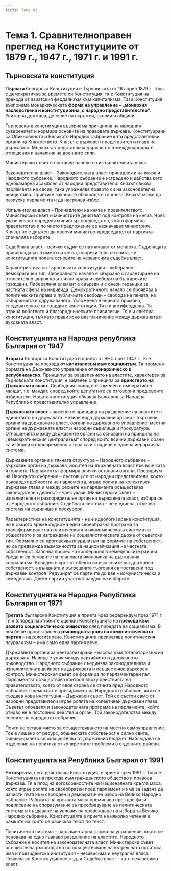 ```yaml
---
title: Тема 01
---
```



# **Тема 1. Сравнителноправен преглед на Конституциите от 1879 г., 1947 г., 1971 г. и 1991 г.**
## Търновската конституция
**Първата** българска Конституция е Търновската от 16 април 1879 г. Това е демократична за времето си Конституция, тя е Конституция на прехода от азиатския феодализъм към капитализма. Тази Конституция възприема монархическата **форма на управление – „монархия наследствена и конституционна, с народно представителство“**. Унитарна държава, деление на окръжия, околии и общини. 

Търновската конституция възприема принципна на народния суверенитет и нормира основите на правовата държава. Конституирани са Обикновеното и Великото Народно събрание като представителни органи на Княжеството. Князът е върховен представител и глава на държавата. Монархът представлява държавата в международните отношения и началник на военните сили.

Министерски съвет е поставен начело на изпълнителната власт.

Законодателна власт – Законодателната власт принадлежи на княза и Народното събрание. Народното събрание е изградено и действа като еднокамарна асамблея от народни представители. Князът свиква парламента на сесии, така упражнява правото си на законодателна инициатива. Приетите закони се обнародват от княза. Князът може да разпуска парламента и да насрочва избор.

Изпълнителна власт – Принадлежи на княза и правителството. Министерски съвет и министрите действат под контрола на княза. Чрез укази князът определя министър-председател, който формира правителство и по чието предложение се назначават министрите. Князът не е длъжен да посочи министър-председател от партията спечелила изборите.

Съдебната власт – всички съдии се назначават от монарха. Съдилищата правораздават в името на княза, въпреки това се счита, че конституцията полага основите на независима съдебна власт.

Характеристика на Търновската конституция – либерално-демократичен тип. Либералното начало е свързано с гарантиране на относително широк кръг лични права и свободи на българските граждани. Либералния елемент е свързан и с онези гаранции за частната сфера на индивида. Демократичното начало се проявява в политическите права и публичните свободи – свобода на печата, на събиранията и сдружаването. Усложнена е нейната промяна, следователно е от твърдите конституции. Тя е и антифеодална. Тя отрича робството и благородническите привилегии. Тя е и светска конституция, тъй като прави ясно разграничение между държавната и духовната власт.

## Конституцията на Народна република България от 1947
**Втората** българска Конституция е приета от ВНС през 1947 г. Тя е Конституция на прехода **от капитализъм към социализъм**. Тя променя формата на Държавното управление **от монархическо в републиканско**. Принципът за разделението на властите, характерен за Търновската Конституция, е заменен с принципа за **единството на Държавната власт**. Свободният мандат е заменен с императивен мандат, т.е. мандат, според който депутатите са отговорни пред своите избиратели. Новата конституция обявява България за Народна Република с представително управление.

**Държавната власт –** заменен е принципа на разделение на властите с единството на държавата. Четири вида държавни органи – върховни органи на държавната власт, органи на държавното управление, местни органи на държавната власт и народни съдилища и прокуратура. Отношенията между държавните органи са основани на принципа на „демократическия централизъм“ според които всички държавни орани са изборни и едновременно с това са изградени в единна йерархична система.

Държавните органи и тяхната структура – Народното събрание – върховен орган на държава, носител на държавната власт във всичката ѝ пълнота, Парламентът формира всички останали органи. Президиум на Народното събрание – състоящ се от народни представители, които ръководят дейността на парламента, играе ролята на колективен държавен глава и между сесиите на парламента осъществява законодателна дейност – чрез укази. Министерски съвет – изпълнителен и разпоредителен орган на държавната власт, избира се от Народното събрание. Съдебната система – не е единна, отделна система на съдилища и прокурори.

Характеристика на конституцията -  не е идеологизирана конституция, но в същото време съдържа една своеобразна програма за трансформиране на политическата и икономическата система на обществото и за изграждане на социалистическата държа от съветски тип. Формално се прогласява плурализъм на формите на собственост, но се предвижда възможността за национализация на частната собственост. Започва процес на кооперация в земеделските райони. Уредени са основите на плановата икономика на държавния социализъм. Въведен е кръг от обекти на изключителна държавна собственост, а външната и вътрешната търговия са поставени под държавен контрол. Редуцират се партиите до две – комунистическа и земеделска. Двете партии участват заедно на изборите.

## Конституцията на Народна Република България от 1971
**Третата** българска Конституция е приета чрез референдум през 1971 г. Тя е (според партийните оценки) Конституцията на **прехода към развито социалистическо общество** след победата на социализма. В нея беше провъзгласена **ръководната роля на комунистическата партия** – идеологизирана. Конституцията прекратява политическия плурализъм – има само една партия вече.

Държавните органи за централизирани – насока към тоталитаризъм на държавата. Налице е уния между партийното и държавното ръководство. Народното събрание съединява законодателната и изпълнителната дейност на държавата и осъществява върховен контрол. Министерския съвет се формира по парламентарен път. Парламентът осъществява контрол върху действията на правителството, което от своя страна се отчита пред Народното събрание. Премахнат е президиумът на Народното събрание, като се създава нова институция – Държавен съвет. Той се състои само от народни представители играе ролята на колективен държавен глава. Съветът определя и законодателната програма на парламента, който отново не е постоянно действащ орган. Той законодателства между сесиите на народното събрание.

Почти не оставя място за осъществяването на местно самоуправление. Тое е лишено от ресурс, общинската собственост е силно свита, финансирането се осъществява от държавния бюджет. Наблюдава се отделение на политика от конкретните проблеми в отделните райони.

## Конституцията на Република България от 1991
**Четвъртата**, сега действаща Конституция, е приета през 1991 г. Това е Конституцията на прехода към гражданското общество и правова държава. Тя е плод на договореностите на Националната кръгла маса, която играе ролята на своеобразен пред парламент и има за задача да изчисти пътя към свободен и демократичен избор на Велико Народно събрание. Работата на кръглата маса преминава през две фази – подписване на споразумение за преобразуване на политическата система и създаване на условия за провеждане на избора за Велико Народно събрание. Конституцията е приета на няколко четения в рамките на които се разисква текст по текст.

Политическа система – парламентарна форма на управление, която се основава на едно гъвкаво разделение на властите. Народното събрание е носител на законодателната власт, Министерски съвет осъществява ръководство по осъществяване на вътрешната политика, има и президентска институция – независима и неутрална власт. Появява се Конституционен съд, и Съдебна власт – като независима власт.



